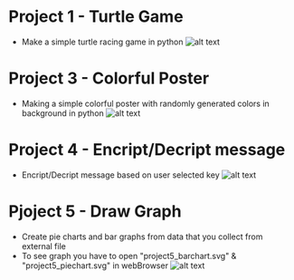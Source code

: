 # Project 1 - Turtle Game

- Make a simple turtle racing game in python
![alt text](https://github.com/abhishekbharti-github/turtleGame/blob/master/turtle_running_game.png)

# Project 3 - Colorful Poster

- Making a simple colorful poster with randomly generated colors in background in python
![alt text](https://github.com/abhishekbharti-github/pythonProjects/blob/master/project3_colorfulposter.png)

# Project 4 - Encript/Decript message

- Encript/Decript message based on user selected key
![alt text](https://github.com/abhishekbharti-github/pythonProjects/blob/master/project4_encription_screenshot.png)

# Pjoject 5 - Draw Graph

- Create pie charts and bar graphs from data that you collect from external file
- To see graph you have to open "project5_barchart.svg" & "project5_piechart.svg" in webBrowser
![alt text](https://github.com/abhishekbharti-github/pythonProjects/blob/master/project5_graph_screenshot.png)
